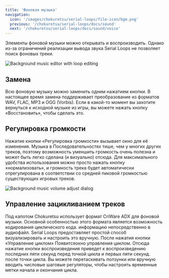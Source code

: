 ```yaml
---
title: 'Фоновая музыка'
navigation:
  icon: '/images/chokuretsu/serial-loops/file-icon/bgm.png'
  previous: '/chokuretsu/serial-loops/docs/sound'
  next: '/chokuretsu/serial-loops/docs/sound/voice'
---
```


Элементы фоновой музыки можно открывать и воспроизводить. Однако из-за ограничений реализации вывода звука Serial Loops не позволяет
поиск фоновых треки. 

![Background music editor with loop editing](/images/chokuretsu/serial-loops/bgm-loop-editing.png)

## Замена
Всю фоновую музыку можно заменить одним нажатием кнопки. В настоящее время замена поддерживает преобразование из форматов WAV, FLAC, MP3 и OGG (Vorbis).
Если в какой-то момент вы захотите вернуться к исходной музыке из игры, вы можете нажать кнопку «Восстановить», чтобы сделать это.

## Регулировка громкости
Нажатие кнопки «Регулировка громкости» вызывает окно для её изменения. Музыка в Последовательностях тише, чем у многих других треков, поэтому возможность
уменшить громкость очень полезна и может быть легко сделана (и визуально) отсюда. Для максимального удобства использования можно просто нажать кнопку «нормализовать», и
громкость трека будет автоматически отрегулирована в соответствии со средней пиковой громкостью существующих игровых треков.

![Background music volume adjust dialog](/images/chokuretsu/serial-loops/bgm-volume-editing.png)

## Управление зацикливанием треков
Под капотом Chokuretsu использует формат CriWare ADX для фоновой музыки. Основной особенностью этого формата является возможность кодирования циклического кода.
информацию непосредственно в аудиофайл. Serial Loops предоставляет простой способ визуализировать и настроить это вручную. После нажатия кнопки «Управление циклом»
Появитсяокно управления циклом. Отсюда нажатие кнопки воспроизведения приведет к воспроизведению последних пяти секунд перед точкой цикла и первых пяти секунд.
после точки цикла. Вы можете перетаскивать ползунки или вручную вводить числовые шаговые регуляторы, чтобы настроить временные метки начала и окончания цикла.